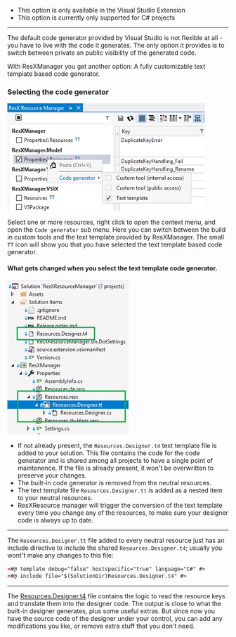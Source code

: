 - This option is only available in the Visual Studio Extension
- This option is currently only supported for C# projects

---

The default code generator provided by Visual Studio is not flexible at all - you have to live with the code it generates. 
The only option it provides is to switch between private an public visibility of the generated code.

With ResXManager you get another option: A fully customizable text template based code generator.

### Selecting the code generator

![CodeGeneratorContextMenu](SelectCodeGenerator.png)

Select one or more resources, right click to open the context menu, and open the `Code generator` sub menu.
Here you can switch between the build in custom tools and the text template provided by ResXManager. 
The small `TT` icon will show you that you have selected the text template based code generator.

#### What gets changed when you select the text template code generator.

![TextTemplateCodeGenerator](TextTemplateCodeGenerator.png)

- If not already present, the `Resources.Designer.t4` text template file is added to your solution. 
  This file contains the code for the code generator and is shared among all projects to have a single point of maintenence.
  If the file is already present, it won't be overwritten to preserve your changes.
- The built-in code generator is removed from the neutral resources.
- The text template file `Resources.Designer.tt` is added as a nested item to your neutral resources.
- ResXResource manager will trigger the conversion of the text template every time you change any of the resources, 
  to make sure your designer code is always up to date.

---

The `Resources.Designer.tt` file added to every neutral resource just has an include directive to include 
the shared `Resources.Designer.t4`; usually you wont't make any changes to this file:
```xml
<#@ template debug="false" hostspecific="true" language="C#" #>
<#@ include file="$(SolutionDir)Resources.Designer.t4" #>
```

---

The [Resources.Designer.t4](https://raw.githubusercontent.com/tom-englert/ResXResourceManager/master/ResXManager.VSIX/Resources/Resources.Designer.t4) file
contains the logic to read the resource keys and translate them into the designer code. The output is close to 
what the built-in designer generates, plus some useful extras. But since now you have the source code of the 
designer under your control, you can add any modifications you like, or remove extra stuff that you don't need.
